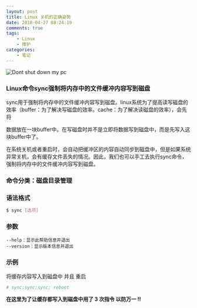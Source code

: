 ```yaml
---
layout: post
title: Linux 关机的正确姿势
date: 2018-04-27 08:24:19
comments: true
tags:
    - Linux
    - 维护
categories:
    - 笔记
---
```


![Dont shut down my pc](https://ws1.sinaimg.cn/large/006tNbRwly1fwbmehiunyj30dw08paa3.jpg)

### Linux命令sync强制将内存中的文件缓冲内容写到磁盘

sync用于强制将内存中的文件缓冲内容写到磁盘。linux系统为了提高读写磁盘的效率（buffer：为了解决写磁盘的效率。cache：为了解决读磁盘的效率），会先将
<!-- more -->
数据放在一块buffer中。在写磁盘时并不是立即将数据写到磁盘中，而是先写入这块buffer中了。

在系统关机或者重启时，会自动把缓冲区的内容自动同步到磁盘中，但是如果系统异常关机，会有缓存文件丢失的情况。因此，我们也可以手工去执行sync命令，强制将内存中的文件缓冲内容写到磁盘。

### 命令分类：磁盘目录管理

### 语法格式

``` bash
$ sync [选项]
```

### 参数

```
--help：显示此帮助信息并退出
--version：显示版本信息并退出
```


### 示例
将缓存内容写入到磁盘中 并且 重启

``` bash
# sync;sync;sync; reboot
```

**在这里为了让缓存都写入到磁盘中用了 3 次指令 以防万一 !!**

